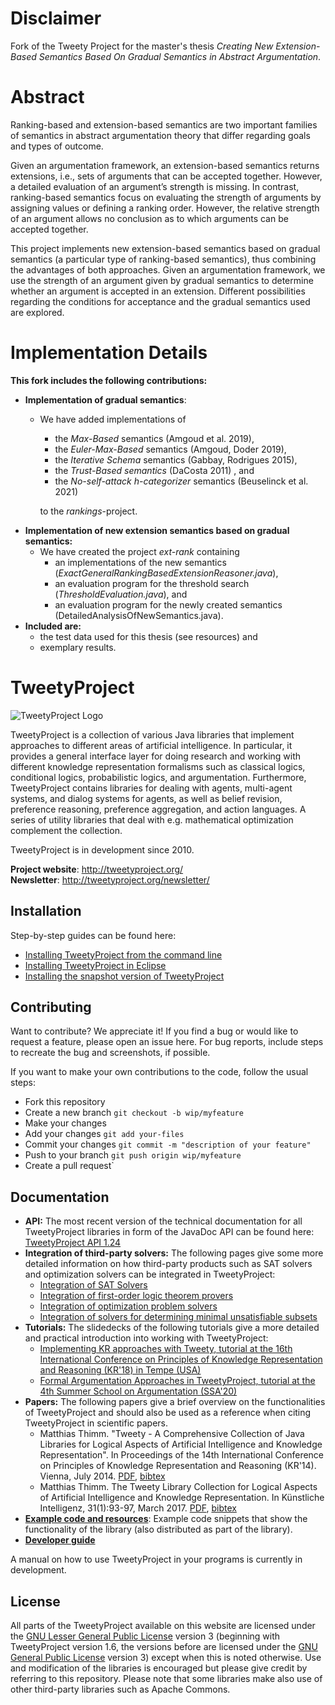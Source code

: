 # Disclaimer
Fork of the Tweety Project for the master's thesis _Creating New Extension-Based Semantics Based On Gradual Semantics in Abstract Argumentation_.  

# Abstract 
Ranking-based and extension-based semantics are two important families of semantics
in abstract argumentation theory that differ regarding goals and types of outcome.

Given an argumentation framework, an extension-based semantics returns extensions,
i.e., sets of arguments that can be accepted together. However, a detailed evaluation
of an argument’s strength is missing. In contrast, ranking-based semantics focus on
evaluating the strength of arguments by assigning values or defining a ranking order. However, the relative strength of an argument allows no conclusion as to which
arguments can be accepted together.

This project implements new extension-based semantics based on gradual semantics (a particular type of ranking-based semantics), thus combining the advantages
of both approaches. Given an argumentation framework, we use the strength of
an argument given by gradual semantics to determine whether an argument is accepted in an extension. Different possibilities regarding the conditions for acceptance and the gradual semantics used are explored.

# Implementation Details


<b>This fork includes the following contributions:</b>

- **Implementation of gradual semantics**: 
  - We have added implementations of 
    - the _Max-Based_ semantics (Amgoud et al. 2019), 
    - the _Euler-Max-Based_ semantics (Amgoud, Doder 2019),
    - the _Iterative Schema_ semantics (Gabbay, Rodrigues 2015), 
    - the _Trust-Based semantics_ (DaCosta 2011) , and
    - the _No-self-attack h-categorizer_ semantics (Beuselinck et al. 2021)

    to the _rankings_-project.
- **Implementation of new extension semantics based on gradual semantics:**
  - We have created the project _ext-rank_ containing
    - an implementations of the new semantics (_ExactGeneralRankingBasedExtensionReasoner.java_), 
    - an evaluation program for the threshold search (_ThresholdEvaluation.java_), and
    - an evaluation program for the newly created semantics (DetailedAnalysisOfNewSemantics.java).
- **Included are:**
    - the test data used for this thesis (see resources) and
    - exemplary results.
    


# TweetyProject
![TweetyProject Logo](./logo/tweety_small.png "TweetyProject Logo")

TweetyProject is a collection of various Java libraries that implement approaches to different areas of artificial intelligence. In particular, it provides a general interface layer for doing research and working with different knowledge representation formalisms such as classical logics, conditional logics, probabilistic logics, and argumentation. Furthermore, TweetyProject contains libraries for dealing with agents, multi-agent systems, and dialog systems for agents, as well as belief revision, preference reasoning, preference aggregation, and action languages. A series of utility libraries that deal with e.g. mathematical optimization complement the collection.

TweetyProject is in development since 2010.

**Project website**: http://tweetyproject.org/
<br> **Newsletter**: http://tweetyproject.org/newsletter/

## Installation
Step-by-step guides can be found here:
* [Installing TweetyProject from the command line](http://tweetyproject.org/doc/install-commandline.html)
* [Installing TweetyProject in Eclipse](http://tweetyproject.org/doc/install-eclipse.html)
* [Installing the snapshot version of TweetyProject](http://tweetyproject.org/doc/install-snapshot.html)

## Contributing
Want to contribute? We appreciate it! If you find a bug or would like to request a feature, please open an issue here. For bug reports, include steps to recreate the bug and screenshots, if possible.

If you want to make your own contributions to the code, follow the usual steps:
* Fork this repository
* Create a new branch `git checkout -b wip/myfeature`
* Make your changes
* Add your changes  `git add your-files`
* Commit your changes `git commit -m "description of your feature"`
* Push to your branch `git push origin wip/myfeature`
* Create a pull request`

## Documentation
* **API:** The most recent version of the technical documentation for all TweetyProject libraries in form of the JavaDoc API can be found here: [TweetyProject API 1.24](http://tweetyproject.org/api/1.24/index.html)
* **Integration of third-party solvers:** The following pages give some more detailed information on how third-party products such as SAT solvers and optimization solvers can be integrated in TweetyProject:
   * [Integration of SAT Solvers](http://tweetyproject.org/doc/sat-solvers.html)
  * [Integration of first-order logic theorem provers](http://tweetyproject.org/doc/fol-provers.html)
  * [Integration of optimization problem solvers](http://tweetyproject.org/doc/optimization-problem-solvers.html)
  * [Integration of solvers for determining minimal unsatisfiable subsets](http://tweetyproject.org/doc/mus-enumerators.html)
* **Tutorials:** The slidedecks of the following tutorials give a more detailed and practical introduction into working with TweetyProject:
  * [Implementing KR approaches with Tweety, tutorial at the 16th International Conference on Principles of Knowledge Representation and Reasoning (KR'18) in Tempe (USA)](http://tweetyproject.org/doc/tutorials/kr2018/index.html)
  * [Formal Argumentation Approaches in TweetyProject, tutorial at the 4th Summer School on Argumentation (SSA'20)](http://tweetyproject.org/doc/tutorials/ssa2020/index.html)
* **Papers:** The following papers give a brief overview on the functionalities of TweetyProject and should also be used as a reference when citing TweetyProject in scientific papers.
  * Matthias Thimm. "Tweety - A Comprehensive Collection of Java Libraries for Logical Aspects of Artificial Intelligence and Knowledge Representation". In Proceedings of the 14th International Conference on Principles of Knowledge Representation and Reasoning (KR'14). Vienna, July 2014. [PDF](http://www.mthimm.de/pub/2014/Thimm_2014.pdf), [bibtex](http://www.mthimm.de/pub/2014/Thimm_2014.bib)
  * Matthias Thimm. The Tweety Library Collection for Logical Aspects of Artificial Intelligence and Knowledge Representation. In Künstliche Intelligenz, 31(1):93-97, March 2017. [PDF](http://mthimm.de/pub/2017/Thimm_2017a.pdf), [bibtex](http://mthimm.de/pub/2017/Thimm_2017a.bib)
* **[Example code and resources](http://tweetyproject.org/doc/example-code.html)**: Example code snippets that show the functionality of the library (also distributed as part of the library).
* **[Developer guide](http://tweetyproject.org/doc/dev-guide.html)**

A manual on how to use TweetyProject in your programs is currently in development.

## License
All parts of the TweetyProject available on this website are licensed under the [GNU Lesser General Public License](http://www.gnu.org/licenses/#LGPL) version 3 (beginning with TweetyProject version 1.6, the versions before are licensed under the [GNU General Public License](http://www.gnu.org/licenses/#GPL) version 3) except when this is noted otherwise. Use and modification of the libraries is encouraged but please give credit by referring to this repository. Please note that some libraries make also use of other third-party libraries such as Apache Commons.
